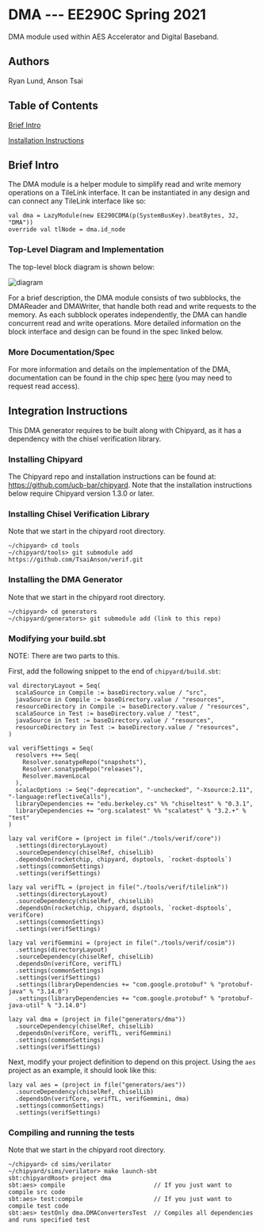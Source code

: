 # DMA --- EE290C Spring 2021
DMA module used within AES Accelerator and Digital Baseband.

## Authors
Ryan Lund, Anson Tsai

## Table of Contents
[Brief Intro](#brief-intro)

[Installation Instructions](#integration-instructions)

## Brief Intro
The DMA module is a helper module to simplify read and write memory operations on a TileLink interface. 
It can be instantiated in any design and can connect any TileLink interface like so:
```
val dma = LazyModule(new EE290CDMA(p(SystemBusKey).beatBytes, 32, "DMA"))
override val tlNode = dma.id_node
```

### Top-Level Diagram and Implementation
The top-level block diagram is shown below:

![diagram](https://bwrcrepo.eecs.berkeley.edu/EE290C_EE194_tstech28/dma/-/blob/master/diagrams/DMATopLevelDiagram.png?raw=true)

For a brief description, the DMA module consists of two subblocks, the DMAReader and DMAWriter, that handle both read and write requests to the memory.
As each subblock operates independently, the DMA can handle concurrent read and write operations.
More detailed information on the block interface and design can be found in the spec linked below.

### More Documentation/Spec
For more information and details on the implementation of the DMA, documentation can be found in the chip spec
[here](https://docs.google.com/document/d/1J9azqokkR0AsUUAkwU-hotsNtb-0KX5duK7d7f_3MhI/edit?usp=sharing) (you may need to request read access).

## Integration Instructions
This DMA generator requires to be built along with Chipyard, as it has a dependency with the chisel verification library.

### Installing Chipyard
The Chipyard repo and installation instructions can be found at: https://github.com/ucb-bar/chipyard.
Note that the installation instructions below require Chipyard version 1.3.0 or later.

### Installing Chisel Verification Library
Note that we start in the chipyard root directory.
```
~/chipyard> cd tools
~/chipyard/tools> git submodule add https://github.com/TsaiAnson/verif.git
```

### Installing the DMA Generator
Note that we start in the chipyard root directory.
```
~/chipyard> cd generators
~/chipyard/generators> git submodule add (link to this repo)
```

### Modifying your build.sbt
NOTE: There are two parts to this.

First, add the following snippet to the end of `chipyard/build.sbt`:
```
val directoryLayout = Seq(
  scalaSource in Compile := baseDirectory.value / "src",
  javaSource in Compile := baseDirectory.value / "resources",
  resourceDirectory in Compile := baseDirectory.value / "resources",
  scalaSource in Test := baseDirectory.value / "test",
  javaSource in Test := baseDirectory.value / "resources",
  resourceDirectory in Test := baseDirectory.value / "resources",
)

val verifSettings = Seq(
  resolvers ++= Seq(
    Resolver.sonatypeRepo("snapshots"),
    Resolver.sonatypeRepo("releases"),
    Resolver.mavenLocal
  ),
  scalacOptions := Seq("-deprecation", "-unchecked", "-Xsource:2.11", "-language:reflectiveCalls"),
  libraryDependencies += "edu.berkeley.cs" %% "chiseltest" % "0.3.1",
  libraryDependencies += "org.scalatest" %% "scalatest" % "3.2.+" % "test"
)

lazy val verifCore = (project in file("./tools/verif/core"))
  .settings(directoryLayout)
  .sourceDependency(chiselRef, chiselLib)
  .dependsOn(rocketchip, chipyard, dsptools, `rocket-dsptools`)
  .settings(commonSettings)
  .settings(verifSettings)

lazy val verifTL = (project in file("./tools/verif/tilelink"))
  .settings(directoryLayout)
  .sourceDependency(chiselRef, chiselLib)
  .dependsOn(rocketchip, chipyard, dsptools, `rocket-dsptools`, verifCore)
  .settings(commonSettings)
  .settings(verifSettings)

lazy val verifGemmini = (project in file("./tools/verif/cosim"))
  .settings(directoryLayout)
  .sourceDependency(chiselRef, chiselLib)
  .dependsOn(verifCore, verifTL)
  .settings(commonSettings)
  .settings(verifSettings)
  .settings(libraryDependencies += "com.google.protobuf" % "protobuf-java" % "3.14.0")
  .settings(libraryDependencies += "com.google.protobuf" % "protobuf-java-util" % "3.14.0")

lazy val dma = (project in file("generators/dma"))
  .sourceDependency(chiselRef, chiselLib)
  .dependsOn(verifCore, verifTL, verifGemmini)
  .settings(commonSettings)
  .settings(verifSettings)
```

Next, modify your project definition to depend on this project. Using the `aes` project as an example, it should look like this:
```
lazy val aes = (project in file("generators/aes"))
  .sourceDependency(chiselRef, chiselLib)
  .dependsOn(verifCore, verifTL, verifGemmini, dma)
  .settings(commonSettings)
  .settings(verifSettings)
```

### Compiling and running the tests
Note that we start in the chipyard root directory.
```
~/chipyard> cd sims/verilator
~/chipyard/sims/verilator> make launch-sbt
sbt:chipyardRoot> project dma
sbt:aes> compile                         // If you just want to compile src code
sbt:aes> test:compile                    // If you just want to compile test code
sbt:aes> testOnly dma.DMAConvertersTest  // Compiles all dependencies and runs specified test
```
